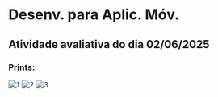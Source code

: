 # Desenv. para Aplic. Móv.
## Atividade avaliativa do dia 02/06/2025
### Prints:
![1](img1.jpg)
![2](img2.jpg)
![3](img3.jpg)